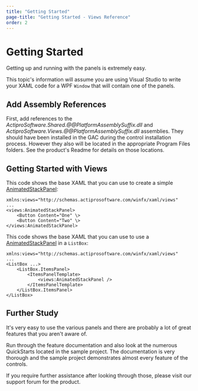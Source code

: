 ```yaml
---
title: "Getting Started"
page-title: "Getting Started - Views Reference"
order: 2
---
```

# Getting Started

Getting up and running with the panels is extremely easy.

This topic's information will assume you are using Visual Studio to write your XAML code for a WPF `Window` that will contain one of the panels.

## Add Assembly References

First, add references to the *ActiproSoftware.Shared.@@PlatformAssemblySuffix.dll* and *ActiproSoftware.Views.@@PlatformAssemblySuffix.dll* assemblies.  They should have been installed in the GAC during the control installation process.  However they also will be located in the appropriate Program Files folders.  See the product's Readme for details on those locations.

## Getting Started with Views

This code shows the base XAML that you can use to create a simple [AnimatedStackPanel](xref:@ActiproUIRoot.Controls.Views.AnimatedStackPanel):

```xaml
xmlns:views="http://schemas.actiprosoftware.com/winfx/xaml/views"
...
<views:AnimatedStackPanel>
	<Button Content="One" \>
	<Button Content="Two" \>
</views:AnimatedStackPanel>
```

This code shows the base XAML that you can use to use a [AnimatedStackPanel](xref:@ActiproUIRoot.Controls.Views.AnimatedStackPanel) in a `ListBox`:

```xaml
xmlns:views="http://schemas.actiprosoftware.com/winfx/xaml/views"
...
<ListBox ...>
	<ListBox.ItemsPanel>
		<ItemsPanelTemplate>
			<views:AnimatedStackPanel />
		</ItemsPanelTemplate>
	</ListBox.ItemsPanel>
</ListBox>
```

## Further Study

It's very easy to use the various panels and there are probably a lot of great features that you aren't aware of.

Run through the feature documentation and also look at the numerous QuickStarts located in the sample project.  The documentation is very thorough and the sample project demonstrates almost every feature of the controls.

If you require further assistance after looking through those, please visit our support forum for the product.
